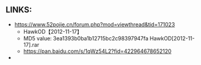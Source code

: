
## LINKS:
* https://www.52pojie.cn/forum.php?mod=viewthread&tid=171023
  * HawkOD【2012-11-17】
  * MD5 value: 3ea1393b0ba1b12715bc2c98397947fa HawkOD[2012-11-17].rar
  * https://pan.baidu.com/s/1qWz54L2?fid=422964678652120
* 
